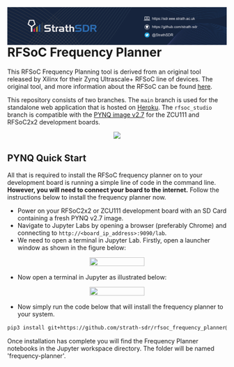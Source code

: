 <img src="./strath_banner.png" align="left">

# RFSoC Frequency Planner
This RFSoC Frequency Planning tool is derived from an original tool released by Xilinx for their Zynq Ultrascale+ RFSoC line of devices. The original tool, and more information about the RFSoC can be found [here](https://www.xilinx.com/products/silicon-devices/soc/rfsoc.html).

This repository consists of two branches. The ```main``` branch is used for the standalone web application that is hosted on [Heroku](https://rfsoc-frequency-planner.herokuapp.com/). The ```rfsoc_studio``` branch is compatible with the [PYNQ image v2.7](https://github.com/Xilinx/PYNQ/releases) for the ZCU111 and RFSoC2x2 development boards.

<p align="center">
  <img src="./demonstration.gif"/>
<p/>

## PYNQ Quick Start
All that is required to install the RFSoC frequency planner on to your development board is running a simple line of code in the command line. **However, you will need to connect your board to the internet.** Follow the instructions below to install the frequency planner now.
* Power on your RFSoC2x2 or ZCU111 development board with an SD Card containing a fresh PYNQ v2.7 image.
* Navigate to Jupyter Labs by opening a browser (preferably Chrome) and connecting to `http://<board_ip_address>:9090/lab`.
* We need to open a terminal in Jupyter Lab. Firstly, open a launcher window as shown in the figure below:

<p align="center">
  <img src="./open_jupyter_launcher.jpg" width="50%" height="50%" />
<p/>

* Now open a terminal in Jupyter as illustrated below:

<p align="center">
  <img src="./open_terminal_window.jpg" width="50%" height="50%" />
<p/>

* Now simply run the code below that will install the frequency planner to your system.

```sh
pip3 install git+https://github.com/strath-sdr/rfsoc_frequency_planner@rfsoc_studio
```

Once installation has complete you will find the Frequency Planner notebooks in the Jupyter workspace directory. The folder will be named 'frequency-planner'.
